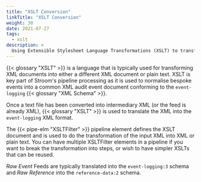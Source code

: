 ```yaml
---
title: "XSLT Conversion"
linkTitle: "XSLT Conversion"
weight: 30
date: 2021-07-27
tags:
  - xslt
description: >
  Using Extensible Stylesheet Language Transformations (XSLT) to transform data.
---
```


{{< glossary "XSLT" >}} is a language that is typically used for transforming XML documents into either a different XML document or plain text.
XSLT is key part of Stroom's pipeline processing as it is used to normalise bespoke events into a common XML audit event document conforming to the `event-logging` {{< glossary "XML Schema" >}}.

Once a text file has been converted into intermediary XML (or the feed is already XML), {{< glossary "XSLT" >}} is used to
translate the XML into the `event-logging` XML format.

The {{< pipe-elm "XSLTFilter" >}} pipeline element defines the XSLT document and is used to do the transformation of the input XML into XML or plain text.
You can have multiple XSLTFilter elements in a pipeline if you want to break the transformation into steps, or wish to have simpler XSLTs that can be reused.

_Raw Event_ Feeds are typically translated into the `event-logging:3` schema and _Raw Reference_ into the `reference-data:2` schema.

